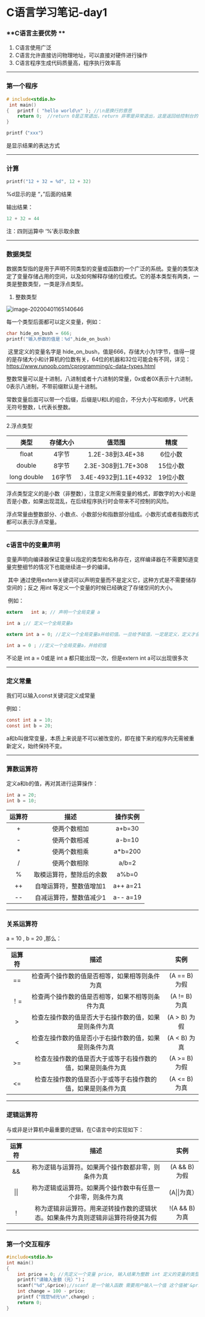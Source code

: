 C语言学习笔记-day1
===

### **C语言主要优势 **

 1. C语言使用广泛  
 2. C语言允许直接访问物理地址，可以直接对硬件进行操作 
 3. C语言程序生成代码质量高，程序执行效率高 

***

### **第一个程序**  


```c
# include<stdio.h>  
 int main()
{   printf ( "hello world\n" ); //\n是换行的意思
    return 0;  //return 0是正常退出，return 非零是异常退出，这是返回给控制台的，不在编的程序                的控制范围内，是给操作系统识别的，对你的程序无影响。
}  
```

```c
printf（"xxx"）
```

 是显示结果的表达方式

***

### **计算**

```C
printf("12 + 32 = %d", 12 + 32)
```

%d显示的是 “，”后面的结果

输出结果：

```C
12 + 32 = 44
```

注：四则运算中 ‘%’表示取余数



***

### **数据类型**

​		数据类型指的是用于声明不同类型的变量或函数的一个广泛的系统。变量的类型决定了变量存储占用的空间，以及如何解释存储的位模式。它的基本类型有两类，一类是整数类型，一类是浮点类型。

1. 整数类型

![image-20200401165140646](C:\Users\SeaSky\AppData\Roaming\Typora\typora-user-images\image-20200401165140646.png)

每一个类型后面都可以定义变量，例如：

```C
char hide_on_bush = 666;
printf("输入参数的值是：%d",hide_on_bush)
```

​		这里定义的变量名字是 hide_on_bush，值是666，存储大小为1字节，值得一提的是存储大小和计算机的位数有关，64位的机器和32位可能会有不同，详见：https://www.runoob.com/cprogramming/c-data-types.html

​		整数常量可以是十进制，八进制或者十六进制的常量，0x或者0X表示十六进制，0表示八进制，不带前缀默认是十进制。

​		常数变量后面可以带一个后缀，后缀是U和L的组合，不分大小写和顺序，U代表无符号整数，L代表长整数。

***

  2.浮点类型

|    类型     | 存储大小 |        值范围        |   精度   |
| :---------: | :------: | :------------------: | :------: |
|    float    |  4字节   |   1.2E-38到3.4E+38   | 6位小数  |
|   double    |  8字节   |  2.3E-308到1.7E+308  | 15位小数 |
| long double |  16字节  | 3.4E-4932到1.1E+4932 | 19位小数 |

​        浮点类型定义的是小数（非整数），注意定义所需变量的格式，即数字的大小和是否是小数，如果出现混乱，在后续程序执行时会带来不可控制的风险。

​		浮点常量由整数部分、小数点、小数部分和指数部分组成。小数形式或者指数形式都可以表示浮点常量。

---

### c语言中的变量声明

​		变量声明向编译器保证变量以指定的类型和名称存在，这样编译器在不需要知道变量完整细节的情况下也能继续进一步的编译。

​		其中 通过使用extern关键词可以声明变量而不是定义它，这种方式是不需要储存空间的；反之 用int 等定义一个变量的时候已经确定了存储空间的大小。

​		例如：

```c
extern	 int a; // 声明一个全局变量 a 

int a ;// 定义一个全局变量a

extern int a = 0; //定义一个全局变量a并给初值。一旦给予赋值，一定是定义，定义才会分配存储空间

int a = 0 ; //定义一个全局变量a，并给初值
```

不论是 int a = 0或是 int a 都只能出现一次，但是extern int a可以出现很多次

***

### 定义常量

我们可以输入const关键词定义成常量

例如：

```c
const int a = 10;
const int b = 20;
```

​		a和b叫做常变量，本质上来说是不可以被改变的，即在接下来的程序内无需被重新定义，始终保持不变。

***

### 算数运算符

定义a和b的值，再对其进行运算操作：

```c
int a = 20;
int b = 10;
```

| 运算符 |           描述           | 操作实例  |
| :----: | :----------------------: | :-------: |
|   +    |       使两个数相加       |  a+b=30   |
|   -    |       使两个数相减       |  a-b=10   |
|   *    |       使两个数相乘       |  a*b=200  |
|   /    |       使两个数相除       |   a/b=2   |
|   %    | 取模运算符，整除后的余数 |   a%b=0   |
|   ++   | 自增运算符，整数值增加1  | a++ a=21  |
|   --   | 自减运算符，整数值减少1  | a--  a=19 |

***

### 关系运算符

a = 10 , b = 20 ,那么：

| 运算符 |                             描述                             |     实例      |
| :----: | :----------------------------------------------------------: | :-----------: |
|   ==   |        检查两个操作数的值是否相等，如果相等则条件为真        | (A == B) 为假 |
|  ！=   |       检查两个操作数的值是否相等，如果不相等则条件为真       | (A != B) 为真 |
|   >    |    检查左操作数的值是否大于右操作数的值，如果是则条件为真    | (A > B) 为假  |
|   <    |    检查左操作数的值是否小于右操作数的值，如果是则条件为真    | (A < B) 为真  |
|   >=   | 检查左操作数的值是否大于或等于右操作数的值，如果是则条件为真 | (A >= B) 为假 |
|   <=   | 检查左操作数的值是否小于或等于右操作数的值，如果是则条件为真 | (A <= B) 为真 |

***

### 逻辑运算符

与或非是计算机中最重要的逻辑，在C语言中的实现如下：

| 运算符 |                             描述                             |      实例      |
| :----: | :----------------------------------------------------------: | :------------: |
|   &&   |      称为逻辑与运算符。如果两个操作数都非零，则条件为真      | (A && B) 为假  |
|  \|\|  | 称为逻辑或运算符。如果两个操作数中有任意一个非零，则条件为真 |  (A\|\|为真）  |
|   ！   | 称为逻辑非运算符。用来逆转操作数的逻辑状态。如果条件为真则逻辑非运算符将使其为假 | !(A && B) 为真 |

***

### 第一个交互程序

```c
#include<stdio.h>
int main()
{
    int price = 0; //先定义一个变量 price, 输入结果为整数 int 定义的变量的类型为整型
    printf("请输入金额（元）")；
    scanf("%d",&price);//scanf 是一个输入函数 需要用户输入一个值 这个值被'&price' 定义为                            price的值
	int change = 100 - price;
    printf（"找您%d元\n",change）;
	return 0;
}

```

